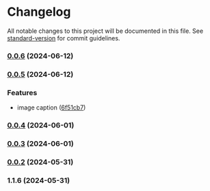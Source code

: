 # Changelog

All notable changes to this project will be documented in this file. See [standard-version](https://github.com/conventional-changelog/standard-version) for commit guidelines.

### [0.0.6](https://github.com/Matthiasc/markdown-to-blockstyle-json/compare/v0.0.5...v0.0.6) (2024-06-12)

### [0.0.5](https://github.com/Matthiasc/markdown-to-blockstyle-json/compare/v0.0.4...v0.0.5) (2024-06-12)


### Features

* image caption ([6f51cb7](https://github.com/Matthiasc/markdown-to-blockstyle-json/commit/6f51cb7eb28f4e5a530fd6aca04f4634d50734b7))

### [0.0.4](https://github.com/Matthiasc/markdown-to-blockstyle-json/compare/v0.0.3...v0.0.4) (2024-06-01)

### [0.0.3](https://github.com/Matthiasc/markdown-to-blockstyle-json/compare/v0.0.2...v0.0.3) (2024-06-01)

### [0.0.2](https://github.com/Matthiasc/markdown-to-blockstyle-json/compare/v1.1.6...v0.0.2) (2024-05-31)

### 1.1.6 (2024-05-31)
